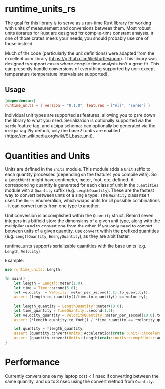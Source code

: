 # runtime_units_rs
The goal for this library is to serve as a run-time Rust library for working with units of measurement and conversions between them. Most robust units libraries for Rust are designed for compile-time constant analysis. If one of those crates meets your needs, you should probably use one of those instead.

Much of the code (particularly the unit definitions) were adapted from the excellent uom library (https://github.com/iliekturtles/uom). This library was designed to support cases where compile time analysis isn't a great fit. This can presently handle conversions of everything supported by uom except temperature (temperature intervals are supported).  

## Usage
```toml
[dependencies]
runtime_units = { version = "0.1.0", features = ["All", "serde"] }
```

Individual unit types are supported as features, allowing you to pare down the library to what you need. Serialization is optionally supported via the `serde` feature tag, and utoipa schemas can optionally be generated via the `utoipa` tag. By default, only the base SI units are enabled (https://en.wikipedia.org/wiki/SI_base_unit).

# Quantities and Units

Units are defined in the `units` module. This module adds a `Unit` suffix to each quantity processed (depending on the features you compile with). So a `LengthUnit` might have centimeter, meter, foot, etc. defined. A corresponding quantity is generated for each class of unit in the `quantities` module with a `Quantity` suffix (e.g. `LengthQuantity`). These are the fastest way to convert between units of a single type. The `Quantity` class itself uses the `Units` enumeration, which wraps units for all possible combinations - it can convert units from one type to another. 

Unit conversion is accomplished within the `Quantity` struct. Behind seven integers in a bitfield store the dimensions of a given unit type, along with the multiplier used to convert one from the other. If you only need to convert between units of a given quantity, use `convert` within the prefixed quantities (e.g. `LengthQuantity`, `EnergyQuantity`), as they are a bit faster.

runtime_units supports serializable quantities with the base units (e.g. `Length`, `Velocity`)

Example:

```rust
use runtime_units::Length;

fn main() {
    let length = Length::meter(1.0);
    let time = Time::second(5.0);
    let velocity  = Velocity::meter_per_second(0.2).to_quantity();
    assert!(length.to_quantity()/time.to_quantity() == velocity);
    
    let length_quantity = LengthQuantity::meter(10.0);
    let time_quantity = TimeQuantity::second(1.0);
    let velocity_quantity = VelocityQuantity::meter_per_second(10.0).to_foot_per_second();
    assert!(*length_quantity.to_foot() / *time_quantity == *velocity_quantity);

    let quantity = *length_quantity;        
    assert!(quantity.convert(Units::Acceleration(crate::units::AccelerationUnit::centimeter_per_second_squared)).is_err());
    assert!(quantity.convert(Units::Length(crate::units::LengthUnit::angstrom)).is_ok());
}

```
# Performance
Currently conversions on my laptop cost < 1 nsec if converting between the same quantity, and up to 3 nsec using the convert method from `Quantity`. 
